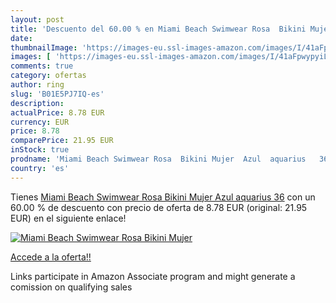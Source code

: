 ```yaml
---
layout: post
title: 'Descuento del 60.00 % en Miami Beach Swimwear Rosa  Bikini Mujer '
date: 
thumbnailImage: 'https://images-eu.ssl-images-amazon.com/images/I/41aFpwypyiL._SL200_.jpg'
images: [ 'https://images-eu.ssl-images-amazon.com/images/I/41aFpwypyiL._SL200_.jpg' ]
comments: true
category: ofertas
author: ring
slug: 'B01E5PJ7IQ-es'
description:
actualPrice: 8.78 EUR
currency: EUR
price: 8.78
comparePrice: 21.95 EUR
inStock: true
prodname: 'Miami Beach Swimwear Rosa  Bikini Mujer  Azul  aquarius   36'
country: 'es'
---
```


Tienes [Miami Beach Swimwear Rosa  Bikini Mujer  Azul  aquarius   36](https://www.amazon.es/dp/B01E5PJ7IQ/?tag=tolees-21) con un 60.00 % de descuento con precio de oferta de 8.78 EUR (original: 21.95 EUR) en el siguiente enlace!

[![Miami Beach Swimwear Rosa  Bikini Mujer ](https://images-eu.ssl-images-amazon.com/images/I/41aFpwypyiL._SL200_.jpg)](https://www.amazon.es/dp/B01E5PJ7IQ/?tag=tolees-21)

[Accede a la oferta!!](https://www.amazon.es/dp/B01E5PJ7IQ/?tag=tolees-21)

Links participate in Amazon Associate program and might generate a comission on qualifying sales


